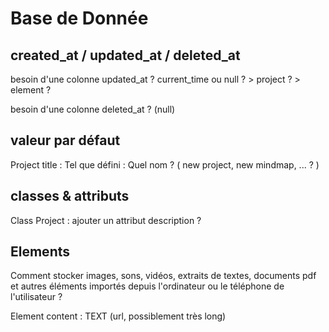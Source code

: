 # Base de Donnée

## created_at / updated_at / deleted_at

besoin d'une colonne updated_at ? current_time ou null ?
	> project ?
	> element ?

besoin d'une colonne deleted_at ? (null)

## valeur par défaut

Project title : Tel que défini : Quel nom ? ( new project, new mindmap, ... ? )

## classes & attributs

Class Project : ajouter un attribut description ?

## Elements

Comment stocker images, sons, vidéos, extraits de textes, documents pdf et autres éléments importés depuis l'ordinateur ou le téléphone de l'utilisateur ?

Element content : TEXT (url, possiblement très long)

